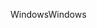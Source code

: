 <span data-ttu-id="42910-101">Windows</span><span class="sxs-lookup"><span data-stu-id="42910-101">Windows</span></span>